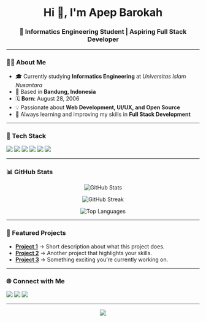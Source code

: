 <!-- Profil GitHub Apep Barokah -->

<h1 align="center">Hi 👋, I'm Apep Barokah</h1>
<h3 align="center">🚀 Informatics Engineering Student | Aspiring Full Stack Developer</h3>

---

### 🧑‍💻 About Me

- 🎓 Currently studying **Informatics Engineering** at _Universitas Islam Nusantara_
- 📍 Based in **Bandung, Indonesia**
- 🗓 **Born**: August 28, 2006
- 💡 Passionate about **Web Development, UI/UX, and Open Source**
- 🌱 Always learning and improving my skills in **Full Stack Development**

---

### 🔧 Tech Stack

<p align="left">
  <img src="https://img.shields.io/badge/Code-JavaScript-yellow?style=flat&logo=javascript" />
  <img src="https://img.shields.io/badge/Code-Python-blue?style=flat&logo=python" />
  <img src="https://img.shields.io/badge/Code-C%2B%2B-green?style=flat&logo=cplusplus" />
  <img src="https://img.shields.io/badge/Frontend-React-blue?style=flat&logo=react" />
  <img src="https://img.shields.io/badge/Backend-Node.js-green?style=flat&logo=node.js" />
  <img src="https://img.shields.io/badge/Tools-GitHub-black?style=flat&logo=github" />
</p>

---

### 📊 GitHub Stats

<p align="center">
  <img src="https://github-readme-stats.vercel.app/api?username=apepbarokah&show_icons=true&theme=tokyonight" alt="GitHub Stats" />
</p>

<p align="center">
  <img src="https://github-readme-streak-stats.herokuapp.com/?user=apepbarokah&theme=tokyonight" alt="GitHub Streak" />
</p>

<p align="center">
  <img src="https://github-readme-stats.vercel.app/api/top-langs/?username=apepbarokah&layout=compact&theme=tokyonight" alt="Top Languages" />
</p>

---

### 🚀 Featured Projects

- [**Project 1**](#) → Short description about what this project does.
- [**Project 2**](#) → Another project that highlights your skills.
- [**Project 3**](#) → Something exciting you’re currently working on.

---

### 🌐 Connect with Me

<p align="left">
  <a href="mailto:apepbarokah18@gmail.com"><img src="https://img.shields.io/badge/Email-D14836?style=flat&logo=gmail&logoColor=white"/></a>
  <a href="https://linkedin.com/in/yourprofile"><img src="https://img.shields.io/badge/LinkedIn-0A66C2?style=flat&logo=linkedin&logoColor=white"/></a>
  <a href="https://twitter.com/yourprofile"><img src="https://img.shields.io/badge/Twitter-1DA1F2?style=flat&logo=twitter&logoColor=white"/></a>
</p>

---

<p align="center">
  <img src="https://readme-typing-svg.herokuapp.com?font=Fira+Code&size=22&pause=1000&center=true&vCenter=true&width=500&lines=Welcome+to+my+GitHub!;Informatics+Engineering+Student;Aspiring+Full+Stack+Developer;Always+learning+new+things!">
</p>
